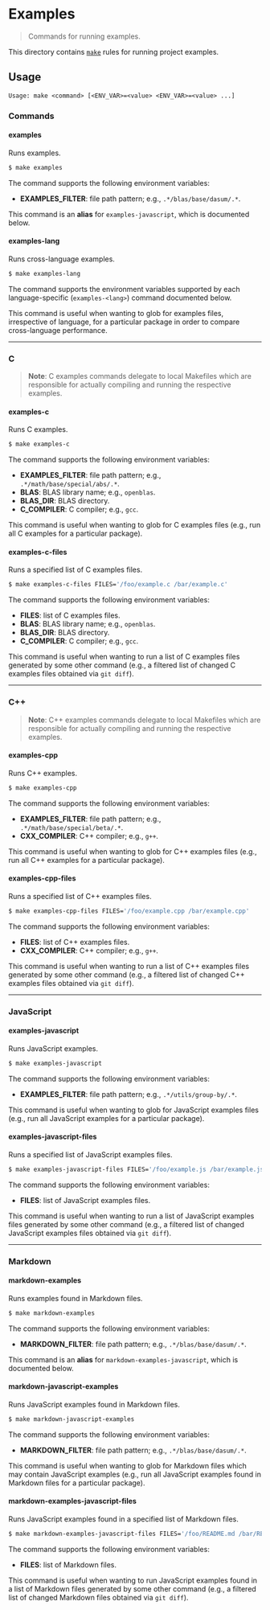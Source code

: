 # Examples

> Commands for running examples.

<!-- Section to include introductory text. Make sure to keep an empty line after the intro `section` element and another before the `/section` close. -->

<section class="intro">

This directory contains [`make`][make] rules for running project examples.

</section>

<!-- /.intro -->

<!-- Usage documentation. -->

<section class="usage">

## Usage

```text
Usage: make <command> [<ENV_VAR>=<value> <ENV_VAR>=<value> ...]
```

### Commands

#### examples

Runs examples.

<!-- run-disable -->

```bash
$ make examples
```

The command supports the following environment variables:

-   **EXAMPLES_FILTER**: file path pattern; e.g., `.*/blas/base/dasum/.*`.

This command is an **alias** for `examples-javascript`, which is documented below.

#### examples-lang

Runs cross-language examples.

<!-- run-disable -->

```bash
$ make examples-lang
```

The command supports the environment variables supported by each language-specific (`examples-<lang>`) command documented below.

This command is useful when wanting to glob for examples files, irrespective of language, for a particular package in order to compare cross-language performance. 

* * *

### C

> **Note**: C examples commands delegate to local Makefiles which are responsible for actually compiling and running the respective examples.

#### examples-c

Runs C examples.

<!-- run-disable -->

```bash
$ make examples-c
```

The command supports the following environment variables:

-   **EXAMPLES_FILTER**: file path pattern; e.g., `.*/math/base/special/abs/.*`.
-   **BLAS**: BLAS library name; e.g., `openblas`.
-   **BLAS_DIR**: BLAS directory.
-   **C_COMPILER**: C compiler; e.g., `gcc`.

This command is useful when wanting to glob for C examples files (e.g., run all C examples for a particular package).

#### examples-c-files

Runs a specified list of C examples files.

<!-- run-disable -->

```bash
$ make examples-c-files FILES='/foo/example.c /bar/example.c'
```

The command supports the following environment variables:

-   **FILES**: list of C examples files.
-   **BLAS**: BLAS library name; e.g., `openblas`.
-   **BLAS_DIR**: BLAS directory.
-   **C_COMPILER**: C compiler; e.g., `gcc`.

This command is useful when wanting to run a list of C examples files generated by some other command (e.g., a filtered list of changed C examples files obtained via `git diff`).

* * *

### C++

> **Note**: C++ examples commands delegate to local Makefiles which are responsible for actually compiling and running the respective examples.

#### examples-cpp

Runs C++ examples.

<!-- run-disable -->

```bash
$ make examples-cpp
```

The command supports the following environment variables:

-   **EXAMPLES_FILTER**: file path pattern; e.g., `.*/math/base/special/beta/.*`.
-   **CXX_COMPILER**: C++ compiler; e.g., `g++`.

This command is useful when wanting to glob for C++ examples files (e.g., run all C++ examples for a particular package).

#### examples-cpp-files

Runs a specified list of C++ examples files.

<!-- run-disable -->

```bash
$ make examples-cpp-files FILES='/foo/example.cpp /bar/example.cpp'
```

The command supports the following environment variables:

-   **FILES**: list of C++ examples files.
-   **CXX_COMPILER**: C++ compiler; e.g., `g++`.

This command is useful when wanting to run a list of C++ examples files generated by some other command (e.g., a filtered list of changed C++ examples files obtained via `git diff`).

* * *

### JavaScript

#### examples-javascript

Runs JavaScript examples.

<!-- run-disable -->

```bash
$ make examples-javascript
```

The command supports the following environment variables:

-   **EXAMPLES_FILTER**: file path pattern; e.g., `.*/utils/group-by/.*`.

This command is useful when wanting to glob for JavaScript examples files (e.g., run all JavaScript examples for a particular package).

#### examples-javascript-files

Runs a specified list of JavaScript examples files.

<!-- run-disable -->

```bash
$ make examples-javascript-files FILES='/foo/example.js /bar/example.js'
```

The command supports the following environment variables:

-   **FILES**: list of JavaScript examples files.

This command is useful when wanting to run a list of JavaScript examples files generated by some other command (e.g., a filtered list of changed JavaScript examples files obtained via `git diff`).

* * *

### Markdown

#### markdown-examples

Runs examples found in Markdown files.

<!-- run-disable -->

```bash
$ make markdown-examples
```

The command supports the following environment variables:

-   **MARKDOWN_FILTER**: file path pattern; e.g., `.*/blas/base/dasum/.*`.

This command is an **alias** for `markdown-examples-javascript`, which is documented below.

#### markdown-javascript-examples

Runs JavaScript examples found in Markdown files.

<!-- run-disable -->

```bash
$ make markdown-javascript-examples
```

The command supports the following environment variables:

-   **MARKDOWN_FILTER**: file path pattern; e.g., `.*/blas/base/dasum/.*`.

This command is useful when wanting to glob for Markdown files which may contain JavaScript examples (e.g., run all JavaScript examples found in Markdown files for a particular package).

#### markdown-examples-javascript-files

Runs JavaScript examples found in a specified list of Markdown files.

<!-- run-disable -->

```bash
$ make markdown-examples-javascript-files FILES='/foo/README.md /bar/README.md'
```

The command supports the following environment variables:

-   **FILES**: list of Markdown files.

This command is useful when wanting to run JavaScript examples found in a list of Markdown files generated by some other command (e.g., a filtered list of changed Markdown files obtained via `git diff`).

</section>

<!-- /.usage -->

<!-- Section to include notes. Make sure to keep an empty line after the `section` element and another before the `/section` close. -->

<section class="notes">

</section>

<!-- /.notes -->

<!-- Section for all links. Make sure to keep an empty line after the `section` element and another before the `/section` close. -->

<section class="links">

[make]: https://www.gnu.org/software/make/

</section>

<!-- /.links -->
